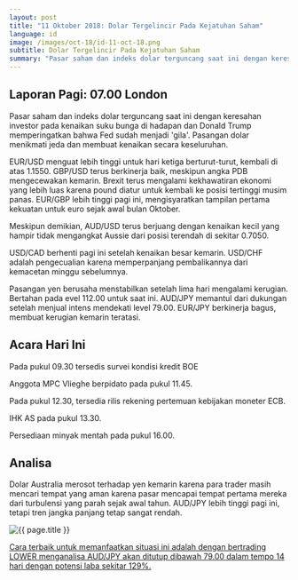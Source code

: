 ```yaml
---
layout: post
title: "11 Oktober 2018: Dolar Tergelincir Pada Kejatuhan Saham"
language: id
image: /images/oct-18/id-11-oct-18.png
subtitle: Dolar Tergelincir Pada Kejatuhan Saham
summary: "Pasar saham dan indeks dolar terguncang saat ini dengan keresahan investor pada kenaikan suku bunga di hadapan dan Donald Trump memperingatkan bahwa Fed sudah menjadi 'gila'"
---
```

## Laporan Pagi: 07.00 London

Pasar saham dan indeks dolar terguncang saat ini dengan keresahan investor pada kenaikan suku bunga di hadapan dan Donald Trump memperingatkan bahwa Fed sudah menjadi 'gila'. Pasangan dolar menikmati jeda dan membuat kenaikan secara keseluruhan.

EUR/USD menguat lebih tinggi untuk hari ketiga berturut-turut, kembali di atas 1.1550. GBP/USD terus berkinerja baik, meskipun angka PDB mengecewakan kemarin. Brexit terus mengalami kekhawatiran ekonomi yang lebih luas karena pound diatur untuk kembali ke posisi tertinggi musim panas. EUR/GBP lebih tinggi pagi ini, mengisyaratkan tampilan pertama kekuatan untuk euro sejak awal bulan Oktober.

Meskipun demikian, AUD/USD terus berjuang dengan kenaikan kecil yang hampir tidak mengangkat Aussie dari posisi terendah di sekitar 0.7050.

USD/CAD berhenti pagi ini setelah kenaikan besar kemarin. USD/CHF adalah pengecualian karena memperpanjang pembalikannya dari kemacetan minggu sebelumnya.

Pasangan yen berusaha menstabilkan setelah lima hari mengalami kerugian. Bertahan pada evel 112.00 untuk saat ini. AUD/JPY memantul dari dukungan setelah menjual intens mendekati level 79.00. EUR/JPY berkinerja bagus, membuat kerugian kemarin teratasi.

## Acara Hari Ini

Pada pukul 09.30 tersedis survei kondisi kredit BOE

Anggota MPC Vlieghe berpidato pada pukul 11.45.

Pada pukul 12.30, tersedia rilis rekening pertemuan kebijakan moneter ECB.

IHK AS pada pukul 13.30.

Persediaan minyak mentah pada pukul 16.00.

## Analisa

Dolar Australia merosot terhadap yen kemarin karena para trader masih mencari tempat yang aman karena pasar mencapai tempat pertama mereka dari turbulensi yang parah sejak awal tahun. AUD/JPY lebih tinggi pagi ini, tetapi tren jangka panjang tetap sangat rendah.

<img src="{{ site.url }}/images/oct-18/id-11-oct-18.png" alt="{{ page.title }}" title="{{ page.title }}">

<a href="%LINK%%?currency=USD&market=forex&underlying=frxAUDJPY&formname=higherlower&duration_amount=14&duration_units=d&amount=10&amount_type=stake&expiry_type=duration&barrier=79.00" target="_blank" rel="noopener noreferrer nofollow">Cara terbaik untuk memanfaatkan situasi ini adalah dengan bertrading LOWER menganalisa AUD/JPY akan ditutup dibawah 79.00 dalam tempo 14 hari dengan potensi laba sekitar 129%.</a>
